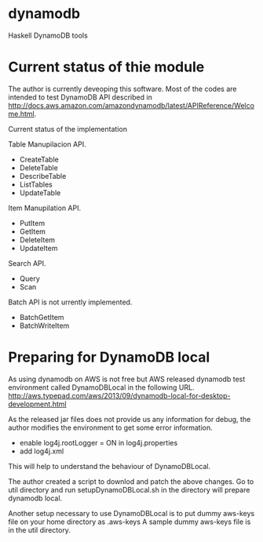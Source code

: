dynamodb
========

Haskell DynamoDB tools

# Current status of thie module
The author is currently deveoping this software. Most of the codes are intended to test DynamoDB API described in 
http://docs.aws.amazon.com/amazondynamodb/latest/APIReference/Welcome.html.

Current status of the implementation

Table Manupilacion API.
* CreateTable
* DeleteTable
* DescribeTable
* ListTables
* UpdateTable

Item Manupilation API.
* PutItem
* GetItem
* DeleteItem
* UpdateItem

Search API.
* Query
* Scan

Batch API is not urrently implemented.
* BatchGetItem
* BatchWriteItem

# Preparing for DynamoDB local
As using dynamodb on AWS is not free but AWS released dynamodb test environment called DynamoDBLocal
in the following URL.
http://aws.typepad.com/aws/2013/09/dynamodb-local-for-desktop-development.html

As the released jar files does not provide us any information for debug, the author modifies
the environment to get some error information.

* enable log4j.rootLogger = ON in log4j.properties
* add log4j.xml

This will help to understand the behaviour of DynamoDBLocal.

The author created a script to downlod and patch the above changes.
Go to util directory and run setupDynamoDBLocal.sh in the directory will
prepare dynamodb local.

Another setup necessary to use DynamoDBLocal is to put dummy aws-keys file on your home directory as .aws-keys 
A sample dummy aws-keys file is in the util directory.




